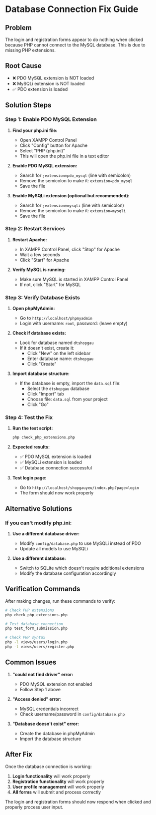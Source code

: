 # Database Connection Fix Guide

## Problem
The login and registration forms appear to do nothing when clicked because PHP cannot connect to the MySQL database. This is due to missing PHP extensions.

## Root Cause
- ❌ PDO MySQL extension is NOT loaded
- ❌ MySQLi extension is NOT loaded
- ✅ PDO extension is loaded

## Solution Steps

### Step 1: Enable PDO MySQL Extension

1. **Find your php.ini file:**
   - Open XAMPP Control Panel
   - Click "Config" button for Apache
   - Select "PHP (php.ini)"
   - This will open the php.ini file in a text editor

2. **Enable PDO MySQL extension:**
   - Search for `;extension=pdo_mysql` (line with semicolon)
   - Remove the semicolon to make it: `extension=pdo_mysql`
   - Save the file

3. **Enable MySQLi extension (optional but recommended):**
   - Search for `;extension=mysqli` (line with semicolon)
   - Remove the semicolon to make it: `extension=mysqli`
   - Save the file

### Step 2: Restart Services

1. **Restart Apache:**
   - In XAMPP Control Panel, click "Stop" for Apache
   - Wait a few seconds
   - Click "Start" for Apache

2. **Verify MySQL is running:**
   - Make sure MySQL is started in XAMPP Control Panel
   - If not, click "Start" for MySQL

### Step 3: Verify Database Exists

1. **Open phpMyAdmin:**
   - Go to `http://localhost/phpmyadmin`
   - Login with username: `root`, password: (leave empty)

2. **Check if database exists:**
   - Look for database named `dtshopgau`
   - If it doesn't exist, create it:
     - Click "New" on the left sidebar
     - Enter database name: `dtshopgau`
     - Click "Create"

3. **Import database structure:**
   - If the database is empty, import the `data.sql` file:
     - Select the `dtshopgau` database
     - Click "Import" tab
     - Choose file: `data.sql` from your project
     - Click "Go"

### Step 4: Test the Fix

1. **Run the test script:**
   ```bash
   php check_php_extensions.php
   ```

2. **Expected results:**
   - ✅ PDO MySQL extension is loaded
   - ✅ MySQLi extension is loaded
   - ✅ Database connection successful

3. **Test login page:**
   - Go to `http://localhost/shopgauyeu/index.php?page=login`
   - The form should now work properly

## Alternative Solutions

### If you can't modify php.ini:

1. **Use a different database driver:**
   - Modify `config/database.php` to use MySQLi instead of PDO
   - Update all models to use MySQLi

2. **Use a different database:**
   - Switch to SQLite which doesn't require additional extensions
   - Modify the database configuration accordingly

## Verification Commands

After making changes, run these commands to verify:

```bash
# Check PHP extensions
php check_php_extensions.php

# Test database connection
php test_form_submission.php

# Check PHP syntax
php -l views/users/login.php
php -l views/users/register.php
```

## Common Issues

1. **"could not find driver" error:**
   - PDO MySQL extension not enabled
   - Follow Step 1 above

2. **"Access denied" error:**
   - MySQL credentials incorrect
   - Check username/password in `config/database.php`

3. **"Database doesn't exist" error:**
   - Create the database in phpMyAdmin
   - Import the database structure

## After Fix

Once the database connection is working:

1. **Login functionality** will work properly
2. **Registration functionality** will work properly  
3. **User profile management** will work properly
4. **All forms** will submit and process correctly

The login and registration forms should now respond when clicked and properly process user input. 